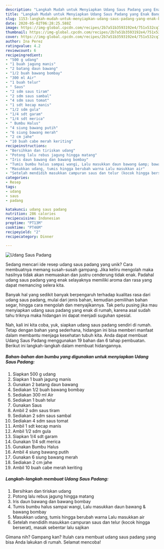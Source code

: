 ```yaml
---
description: "Langkah Mudah untuk Menyiapkan Udang Saus Padang yang Enak Banget"
title: "Langkah Mudah untuk Menyiapkan Udang Saus Padang yang Enak Banget"
slug: 1153-langkah-mudah-untuk-menyiapkan-udang-saus-padang-yang-enak-banget
date: 2020-05-02T06:28:25.588Z
image: https://img-global.cpcdn.com/recipes/2b7a51b3593192e4/751x532cq70/udang-saus-padang-foto-resep-utama.jpg
thumbnail: https://img-global.cpcdn.com/recipes/2b7a51b3593192e4/751x532cq70/udang-saus-padang-foto-resep-utama.jpg
cover: https://img-global.cpcdn.com/recipes/2b7a51b3593192e4/751x532cq70/udang-saus-padang-foto-resep-utama.jpg
author: Ina Perez
ratingvalue: 4.2
reviewcount: 6
recipeingredient:
- "500 g udang"
- "1 buah jagung manis"
- "2 batang daun bawang"
- "1/2 buah bawang bombay"
- "300 ml Air"
- "1 buah telur"
- " Saus"
- "2 sdm saus tiram"
- "2 sdm saus sambal"
- "4 sdm saus tomat"
- "1 sdt kecap manis"
- "1/2 sdm gula"
- "1/4 sdt garam"
- "1/4 sdt merica"
- " Bumbu Halus"
- "4 siung bawang putih"
- "6 siung bawang merah"
- "2 cm jahe"
- "10 buah cabe merah keriting"
recipeinstructions:
- "Bersihkan dan tiriskan udang"
- "Potong lalu rebus jagung hingga matang"
- "Iris daun bawang dan bawang bombay"
- "Tumis bumbu halus sampai wangi, Lalu masukkan daun bawang &amp; bawang bombay"
- "Masukkan udang, tumis hingga berubah warna Lalu masukkan air"
- "Setelah mendidih masukkan campuran saus dan telur (kocok hingga berserat), masak sebentar lalu sajikan"
categories:
- Resep
tags:
- udang
- saus
- padang

katakunci: udang saus padang 
nutrition: 286 calories
recipecuisine: Indonesian
preptime: "PT13M"
cooktime: "PT46M"
recipeyield: "2"
recipecategory: Dinner

---
```



![Udang Saus Padang](https://img-global.cpcdn.com/recipes/2b7a51b3593192e4/751x532cq70/udang-saus-padang-foto-resep-utama.jpg)

Sedang mencari ide resep udang saus padang yang unik? Cara membuatnya memang susah-susah gampang. Jika keliru mengolah maka hasilnya tidak akan memuaskan dan justru cenderung tidak enak. Padahal udang saus padang yang enak selayaknya memiliki aroma dan rasa yang dapat memancing selera kita.

Banyak hal yang sedikit banyak berpengaruh terhadap kualitas rasa dari udang saus padang, mulai dari jenis bahan, kemudian pemilihan bahan segar, hingga cara mengolah dan menyajikannya. Tak perlu pusing jika mau menyiapkan udang saus padang yang enak di rumah, karena asal sudah tahu triknya maka hidangan ini dapat menjadi suguhan spesial.




Nah, kali ini kita coba, yuk, siapkan udang saus padang sendiri di rumah. Tetap dengan bahan yang sederhana, hidangan ini bisa memberi manfaat dalam membantu menjaga kesehatan tubuh kita. Anda dapat membuat Udang Saus Padang menggunakan 19 bahan dan 6 tahap pembuatan. Berikut ini langkah-langkah dalam membuat hidangannya.

<!--inarticleads1-->

##### Bahan-bahan dan bumbu yang digunakan untuk menyiapkan Udang Saus Padang:

1. Siapkan 500 g udang
1. Siapkan 1 buah jagung manis
1. Gunakan 2 batang daun bawang
1. Sediakan 1/2 buah bawang bombay
1. Sediakan 300 ml Air
1. Sediakan 1 buah telur
1. Gunakan  Saus
1. Ambil 2 sdm saus tiram
1. Sediakan 2 sdm saus sambal
1. Sediakan 4 sdm saus tomat
1. Ambil 1 sdt kecap manis
1. Ambil 1/2 sdm gula
1. Siapkan 1/4 sdt garam
1. Gunakan 1/4 sdt merica
1. Gunakan  Bumbu Halus
1. Ambil 4 siung bawang putih
1. Gunakan 6 siung bawang merah
1. Sediakan 2 cm jahe
1. Ambil 10 buah cabe merah keriting




<!--inarticleads2-->

##### Langkah-langkah membuat Udang Saus Padang:

1. Bersihkan dan tiriskan udang
1. Potong lalu rebus jagung hingga matang
1. Iris daun bawang dan bawang bombay
1. Tumis bumbu halus sampai wangi, Lalu masukkan daun bawang &amp; bawang bombay
1. Masukkan udang, tumis hingga berubah warna Lalu masukkan air
1. Setelah mendidih masukkan campuran saus dan telur (kocok hingga berserat), masak sebentar lalu sajikan




Gimana nih? Gampang kan? Itulah cara membuat udang saus padang yang bisa Anda lakukan di rumah. Selamat mencoba!
